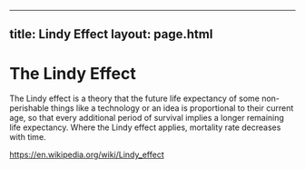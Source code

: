 
---
title: Lindy Effect
layout: page.html
---

# The Lindy Effect

The Lindy effect is a theory that the future life expectancy of some non-perishable things like a technology or an idea is proportional to their current age, so that every additional period of survival implies a longer remaining life expectancy. Where the Lindy effect applies, mortality rate decreases with time.


https://en.wikipedia.org/wiki/Lindy_effect
